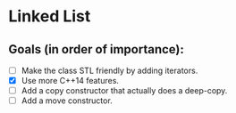 # Linked List

## Goals (in order of importance):
* [ ] Make the class STL friendly by adding iterators.
* [x] Use more C++14 features.
* [ ] Add a copy constructor that actually does a deep-copy.
* [ ] Add a move constructor.
